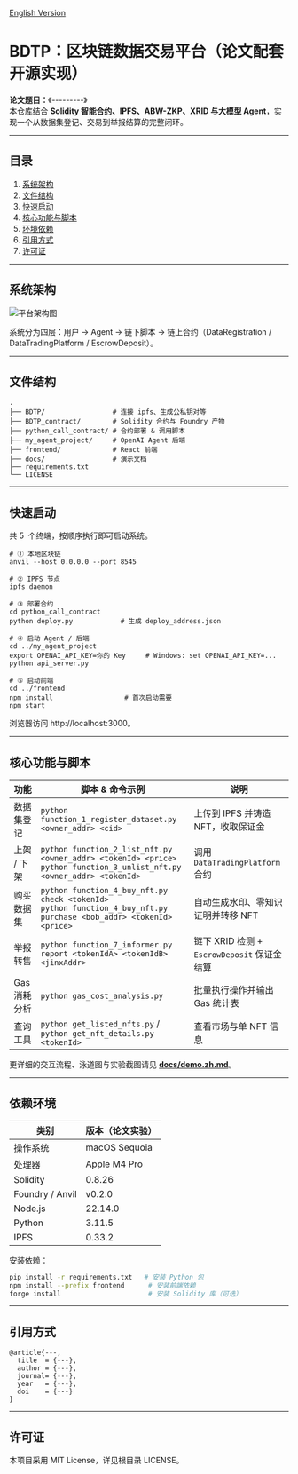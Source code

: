 <a href = "./readme.md">English Version</a>

# BDTP：区块链数据交易平台（论文配套开源实现）

**论文题目：**《---------》  
本仓库结合 **Solidity 智能合约、IPFS、ABW-ZKP、XRID 与大模型 Agent**，实现一个从数据集登记、交易到举报结算的完整闭环。

---

## 目录

1. [系统架构](#系统架构)
2. [文件结构](#文件结构)
3. [快速启动](#快速启动)
4. [核心功能与脚本](#核心功能与脚本)
5. [环境依赖](#环境依赖)
6. [引用方式](#引用方式)
7. [许可证](#许可证)

---

## 系统架构

![平台架构图](docs/imgs/数据交易平台架构.bmp)

系统分为四层：用户 → Agent → 链下脚本 → 链上合约（DataRegistration / DataTradingPlatform / EscrowDeposit）。

---

## 文件结构

```text
.
├── BDTP/                 # 连接 ipfs、生成公私钥对等
├── BDTP_contract/        # Solidity 合约与 Foundry 产物
├── python_call_contract/ # 合约部署 & 调用脚本
├── my_agent_project/     # OpenAI Agent 后端
├── frontend/             # React 前端
├── docs/                 # 演示文档
├── requirements.txt
└── LICENSE
```

---

## 快速启动

共 5  个终端，按顺序执行即可启动系统。

```
# ① 本地区块链
anvil --host 0.0.0.0 --port 8545

# ② IPFS 节点
ipfs daemon

# ③ 部署合约
cd python_call_contract
python deploy.py            # 生成 deploy_address.json

# ④ 启动 Agent / 后端
cd ../my_agent_project
export OPENAI_API_KEY=你的 Key     # Windows: set OPENAI_API_KEY=...
python api_server.py

# ⑤ 启动前端
cd ../frontend
npm install                  # 首次启动需要
npm start
```

浏览器访问 http://localhost:3000。

---

## 核心功能与脚本

| 功能         | 脚本 & 命令示例                                                                                                            | 说明                                        |
| ------------ | -------------------------------------------------------------------------------------------------------------------------- | ------------------------------------------- |
| 数据集登记   | `python function_1_register_dataset.py <owner_addr> <cid>`                                                                 | 上传到 IPFS 并铸造 NFT，收取保证金          |
| 上架 / 下架  | `python function_2_list_nft.py <owner_addr> <tokenId> <price>`<br>`python function_3_unlist_nft.py <owner_addr> <tokenId>` | 调用 `DataTradingPlatform` 合约             |
| 购买数据集   | `python function_4_buy_nft.py check <tokenId>`<br>`python function_4_buy_nft.py purchase <bob_addr> <tokenId> <price>`     | 自动生成水印、零知识证明并转移 NFT          |
| 举报转售     | `python function_7_informer.py report <tokenIdA> <tokenIdB> <jinxAddr>`                                                    | 链下 XRID 检测 + `EscrowDeposit` 保证金结算 |
| Gas 消耗分析 | `python gas_cost_analysis.py`                                                                                              | 批量执行操作并输出 Gas 统计表               |
| 查询工具     | `python get_listed_nfts.py` / `python get_nft_details.py <tokenId>`                                                        | 查看市场与单 NFT 信息                       |

更详细的交互流程、泳道图与实验截图请见 **[docs/demo.zh.md](docs/demo.zh.md)**。

---

## 依赖环境

| 类别            | 版本（论文实验） |
| --------------- | ---------------- |
| 操作系统        | macOS Sequoia    |
| 处理器          | Apple M4 Pro     |
| Solidity        | 0.8.26           |
| Foundry / Anvil | v0.2.0           |
| Node.js         | 22.14.0          |
| Python          | 3.11.5           |
| IPFS            | 0.33.2           |

安装依赖：

```bash
pip install -r requirements.txt   # 安装 Python 包
npm install --prefix frontend      # 安装前端依赖
forge install                      # 安装 Solidity 库（可选）
```

---

## 引用方式

```
@article{---,
  title  = {---},
  author = {---},
  journal= {---},
  year   = {---},
  doi    = {---}
}
```

---

## 许可证

本项目采用 MIT License，详见根目录 LICENSE。
